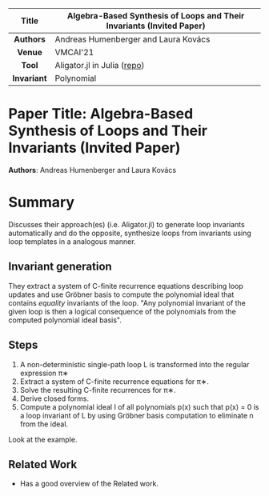 | **Title**     | Algebra-Based Synthesis of Loops and Their Invariants (Invited Paper)                     |
|:-------------:|-------------------------------------------------------------------------------------------| 
| **Authors**   | Andreas Humenberger and Laura Kovács                                                      |
| **Venue**     | VMCAI'21                                                                                  |
| **Tool**      | Aligator.jl in Julia ([repo](https://github.com/ahumenberger/Aligator.jl.git))            |
| **Invariant** | Polynomial                                                                                |


# Paper Title: Algebra-Based Synthesis of Loops and Their Invariants (Invited Paper)
**Authors**: Andreas Humenberger and Laura Kovács

# Summary
Discusses their approach(es) (i.e. Aligator.jl) to generate loop invariants automatically and do the opposite, 
synthesize loops from invariants using loop templates in a analogous manner.


## Invariant generation
They extract a system of C-finite recurrence equations describing loop updates and use Gröbner basis to compute 
the polynomial ideal that contains *equality* invariants of the loop.
"Any polynomial invariant of the given loop is then a logical consequence of the polynomials from the computed polynomial ideal basis".

## Steps
1) A non-deterministic single-path loop L is transformed into the regular expression π∗
2) Extract a system of C-finite recurrence equations for π∗.
3) Solve the resulting C-finite recurrences for π∗.
4) Derive closed forms.
5) Compute a polynomial ideal I of all polynomials p(x) such that p(x) = 0 is a loop
   invariant of L by using Gröbner basis computation to eliminate n from the ideal.

Look at the example.

## Related Work
- Has a good overview of the Related work.

